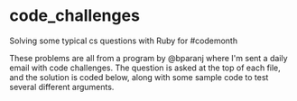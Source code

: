 # code_challenges
Solving some typical cs questions with Ruby for #codemonth


These problems are all from a program by @bparanj where I'm sent a daily email with code challenges.
The question is asked at the top of each file, and the solution is coded below, along with some sample code to test several different arguments.
